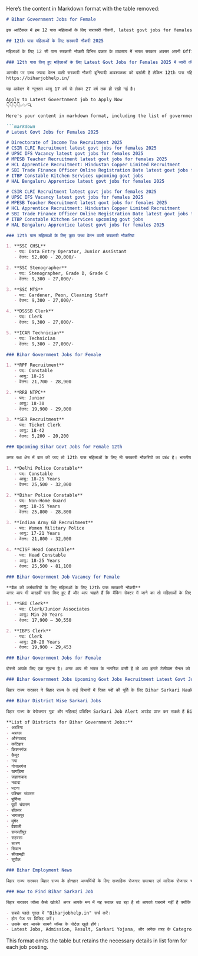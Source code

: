 Here’s the content in Markdown format with the table removed:

```markdown
# Bihar Government Jobs for Female

इस आर्टिकल में हम 12 पास महिलाओं के लिए सरकारी नौकरी, latest govt jobs for females 2025 के साथ वेतन पर कुछ चर्चा करेंगे। क्या आपने भी 12 बोर्ड की परीक्षा उत्तीर्ण की है और सरकारी नौकरी की तलाश कर रहे हैं तो यह लेख आपके लिए ही है। इसमें हमने उन तमाम job vacancy in Bihar 12th के बारे में बता रखा है जो की आने वाली है या फिर आ चुकी है। इस आवेदन के लिए या तमाम आवेदन के लिए इंटरेस्ट है, वह इस आर्टिकल को जरुर पढ़े।

## 12th पास महिलाओं के लिए सरकारी नौकरी 2025

महिलाओं के लिए 12 सी पास सरकारी नौकरी विभिन्न प्रकार के व्यवसाय में भारत सरकार अक्सर अपनी Official Website पर रोजगार का अवसर प्रदान करती रहती है। क्या आप कक्षा 12th बोर्ड परीक्षा पास करने के बाद सरकारी नौकरी की तलाश कर रहे हैं? हम महिलाओं के लिए 12th पास सरकारी नौकरी के लिए आवश्यक परीक्षा सूचना, अधिकारी वेबसाइट, Important Dates के बारे में जानकारी इस आर्टिकल के माध्यम से आपको हम देने जा रहे हैं।

### 12th पास किए हुए महिलाओं के लिए Latest Govt Jobs for Females 2025 में जारी की गई नौकरी

आमतौर पर उच्च ज्यादा वेतन वाली सरकारी नौकरी बुनियादी आवश्यकता को दर्शाती है लेकिन 12th पास महिलाओं के लिए सरकारी नौकरी मान्यता प्राप्त संस्थान से बारवी कक्षा पूरा होने के बाद ही किसी भी सरिता में काम से कम 50% से 60% अंक वाली महिलाएं बालाजी बहुत से जब विवरण विशेषताएं योग्यता की मांग कर सकते हैं, जैसे कि बारवी कक्षा में जीव विज्ञान गणित जैसे तमाम चीजों का भी डिमांड कर सकते हैं।
https://biharjobhelp.in/

यह आवेदन में न्यूनतम आयु 17 वर्ष से लेकर 27 वर्ष तक ही रखी गई है।

Apply to Latest Govertnment job to Apply Now
👇👇👇👇✅✅🔍

Here's your content in markdown format, including the list of government job opportunities for females in 2025:

```markdown
# Latest Govt Jobs for Females 2025

# Directorate of Income Tax Recruitment 2025
# CSIR CLRI Recruitment latest govt jobs for females 2025
# UPSC IFS Vacancy latest govt jobs for females 2025
# MPESB Teacher Recruitment latest govt jobs for females 2025
# HCL Apprentice Recruitment: Hindustan Copper Limited Recruitment
# SBI Trade Finance Officer Online Registration Date latest govt jobs for females 2025
# ITBP Constable Kitchen Services upcoming govt jobs
# HAL Bengaluru Apprentice latest govt jobs for females 2025

# CSIR CLRI Recruitment latest govt jobs for females 2025
# UPSC IFS Vacancy latest govt jobs for females 2025
# MPESB Teacher Recruitment latest govt jobs for females 2025
# HCL Apprentice Recruitment: Hindustan Copper Limited Recruitment
# SBI Trade Finance Officer Online Registration Date latest govt jobs for females 2025
# ITBP Constable Kitchen Services upcoming govt jobs
# HAL Bengaluru Apprentice latest govt jobs for females 2025

### 12th पास महिलाओं के लिए कुछ उच्च वेतन वाली सरकारी नौकरियां

1. **SSC CHSL**
   - पद: Data Entry Operator, Junior Assistant
   - वेतन: 52,000 - 20,000/-

2. **SSC Stenographer**
   - पद: Stenographer, Grade D, Grade C
   - वेतन: 9,300 - 27,000/-

3. **SSC MTS**
   - पद: Gardener, Peon, Cleaning Staff
   - वेतन: 9,300 - 27,000/-

4. **DSSSB Clerk**
   - पद: Clerk
   - वेतन: 9,300 - 27,000/-

5. **ICAR Technician**
   - पद: Technician
   - वेतन: 9,300 - 27,000/-

### Bihar Government Jobs for Female

1. **RPF Recruitment**
   - पद: Constable
   - आयु: 18-25
   - वेतन: 21,700 - 28,900

2. **RRB NTPC**
   - पद: Junior
   - आयु: 18-30
   - वेतन: 19,900 - 29,000

3. **SER Recruitment**
   - पद: Ticket Clerk
   - आयु: 18-42
   - वेतन: 5,200 - 20,200

### Upcoming Bihar Govt Jobs for Female 12th

अगर रक्षा क्षेत्र में बात की जाए तो 12th पास महिलाओं के लिए भी सरकारी नौकरियों का प्रबंध है। भारतीय सेना, भारतीय नौसेना, भारतीय वायुसेना सभी में रक्षा क्षेत्र की नौकरियां हैं। वेतनमान सातवें वेतन आयोग के अनुसार फ्लाइंग ऑफिसर, महिला सहस्त्र पुलिस और लेफ्टिनेंट जैसे नौकरियां जॉब प्रोफाइल में शामिल हैं। नौकरियां केवल 18 से 35 वर्ष की आयु के महिलाओं के लिए ही हैं, जो कि नीचे डिटेल्स में दी गई हैं।

1. **Delhi Police Constable**
   - पद: Constable
   - आयु: 18-25 Years
   - वेतन: 25,500 - 32,000

2. **Bihar Police Constable**
   - पद: Non-Home Guard
   - आयु: 18-35 Years
   - वेतन: 25,800 - 28,800

3. **Indian Army GD Recruitment**
   - पद: Women Military Police
   - आयु: 17-21 Years
   - वेतन: 21,800 - 32,000

4. **CISF Head Constable**
   - पद: Head Constable
   - आयु: 18-25 Years
   - वेतन: 25,500 - 81,100

### Bihar Government Job Vacancy for Female

**बैंक की कर्मचारियों के लिए महिलाओं के लिए 12th पास सरकारी नौकरी**
अगर आप भी बारहवीं पास किए हुए हैं और आप चाहते हैं कि बैंकिंग सेक्टर में जाने का तो महिलाओं के लिए बहुत ही अच्छा योगदान साबित हो सकता है। बैंकिंग सेक्टर में महिलाओं के लिए बहुत ही अच्छी पोस्ट रहती है।

1. **SBI Clerk**
   - पद: Clerk/Junior Associates
   - आयु: Min 20 Years
   - वेतन: 17,900 – 30,550

2. **IBPS Clerk**
   - पद: Clerk
   - आयु: 20-28 Years
   - वेतन: 19,900 - 29,453

### Bihar Government Jobs for Female

दोस्तों आपके लिए एक सूचना है। अगर आप भी भारत के नागरिक वासी हैं तो आप हमारे टेलीग्राम चैनल को जरूर जॉइन कर सकते हैं क्योंकि भारत के अन्य सरकारी जॉब की नोटिफिकेशन सबसे पहले टेलीग्राम के माध्यम से ही पब्लिश की जाती है। और यहाँ पर हिंदी और इंग्लिश दोनों माध्यम से आर्टिकल को पेश किया जाता है। चैनल का लिंक नीचे दिया गया।

### Bihar Government Jobs Upcoming Govt Jobs Recruitment Latest Govt Jobs for Females 2025

बिहार राज्य सरकार ने बिहार राज्य के कई विभागों में रिक्त पदों की पूर्ति के लिए Bihar Sarkari Naukri latest govt jobs for females 2025 नोटिफिकेशन जारी किया है। बिहार गवर्नमेंट हर साल बिहार प्रदेश के बेरोजगार महिला पुरुष अभ्यर्थियों को बिहार सरकारी नौकरी का एक सुनहरा मौका देती है। बिहार राज्य में अपनी करियर बनाने के सपना देख रहे अभ्यर्थी Biharjobhelp.in बिहार जॉब पोर्टल के माध्यम से सरकारी नौकरी ऑनलाइन फॉर्म अप्लाई कर सकते हैं।

### Bihar District Wise Sarkari Jobs

बिहार राज्य के बेरोजगार युवा और महिलाएं प्रतिदिन Sarkari Job Alert अपडेट प्राप्त कर सकते हैं Bihar Job Help Education Portal के माध्यम से उम्मीदवार को सही और सटीक जानकारी प्रदान किए जाते हैं।

**List of Districts for Bihar Government Jobs:**
- अररिया
- अरवल
- औरंगाबाद
- कटिहार
- किशनगंज
- कैमूर
- गया
- गोपालगंज
- खगड़िया
- जहानाबाद
- नवादा
- पटना
- पश्चिम चंपारण
- पूर्णिया
- पूर्वी चंपारण
- बॉक्सर
- भागलपुर
- मुंगेर
- वैशाली
- समस्तीपुर
- सहरसा
- सारण
- सिवान
- सीतामढ़ी
- सुपौल

### Bihar Employment News

बिहार राज्य सरकार बिहार राज्य के होनहार अभ्यर्थियों के लिए सप्ताहिक रोजगार समाचार एवं मासिक रोजगार चार पत्र का करते रहती है विभाग द्वारा आधिकारिक तौर पर जारी होने की पश्चात हमारे वेबसाइट पर Employment News Paper कीप इट अप निशुल्क डाउनलोड कर सकते हैं।

### How to Find Bihar Sarkari Job

बिहार सरकार जॉब्स कैसे खोजे? अगर आपके मन में यह सवाल उठ रहा है तो आपको घबराने नहीं है क्योंकि आज आपके लिए आसान तरीका लेकर आए हैं। जिससे आप आसानी से सरकारी नौकरी की हर एक नोटिफिकेशन को देखकर अप्लाई कर सकते हैं।

- सबसे पहले गूगल में "Biharjobhelp.in" सर्च करें।
- होम पेज पर विजिट करें।
- उसके बाद आपके सामने जॉब्स के पोर्टल खुले होंगे।
- Latest Jobs, Admission, Result, Sarkari Yojana, और अनेक तरह के Categroy मिल जाएंगे।
```

This format omits the table but retains the necessary details in list form for each job posting.
